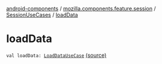 [android-components](../../index.md) / [mozilla.components.feature.session](../index.md) / [SessionUseCases](index.md) / [loadData](./load-data.md)

# loadData

`val loadData: `[`LoadDataUseCase`](-load-data-use-case/index.md) [(source)](https://github.com/mozilla-mobile/android-components/blob/master/components/feature/session/src/main/java/mozilla/components/feature/session/SessionUseCases.kt#L292)